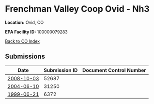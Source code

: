 # Frenchman Valley Coop     Ovid - Nh3

**Location:** Ovid, CO

**EPA Facility ID:** 100000079283

[Back to CO Index](../../index.md)

## Submissions

| Date | Submission ID | Document Control Number |
|------|--------------|-------------------------|
| [2008-10-03](submissions/52687.md) | 52687 |  |
| [2004-06-10](submissions/31250.md) | 31250 |  |
| [1999-06-21](submissions/6372.md) | 6372 |  |
